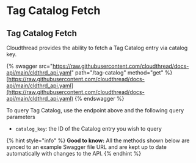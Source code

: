 # Tag Catalog Fetch

## Tag Catalog Fetch

Cloudthread provides the ability to fetch a Tag Catalog entry via catalog key.

{% swagger src="https://raw.githubusercontent.com/cloudthread/docs-api/main/cldthrd_api.yaml" path="/tag-catalog" method="get" %}
[https://raw.githubusercontent.com/cloudthread/docs-api/main/cldthrd_api.yaml](https://raw.githubusercontent.com/cloudthread/docs-api/main/cldthrd_api.yaml)
{% endswagger %}

To query Tag Catalog, use the endpoint above and the following query parameters

* `catalog_key`: the ID of the Catalog entry you wish to query

{% hint style="info" %}
**Good to know:** All the methods shown below are synced to an example Swagger file URL and are kept up to date automatically with changes to the API.
{% endhint %}
